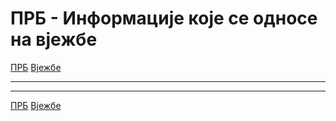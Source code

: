 # ПРБ - Информације које се односе на вјежбе

[ПРБ](../../README.md) [Вјежбе](../README.md)

---

---  

[ПРБ](../../README.md) [Вјежбе](../README.md) 